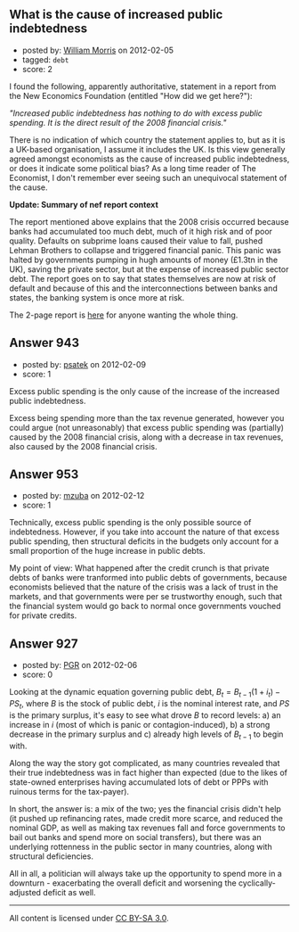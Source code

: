 ## What is the cause of increased public indebtedness

- posted by: [William Morris](https://stackexchange.com/users/-1/640-william-morris) on 2012-02-05
- tagged: `debt`
- score: 2

I found the following, apparently authoritative, statement in a report from the New Economics Foundation (entitled "How did we get here?"):

*"Increased public indebtedness has nothing to do with excess public spending. It is the direct result of the 2008 financial crisis."*

There is no indication of which country the statement applies to, but as it is a UK-based organisation, I assume it includes the UK. Is this view generally agreed amongst economists as the cause of increased public indebtedness, or does it indicate some political bias?  As a long time reader of The Economist, I don't remember ever seeing such an unequivocal statement of the cause.

**Update: Summary of nef report context**

The report mentioned above explains that the 2008 crisis occurred because banks had accumulated too much debt, much of it high risk and of poor quality. Defaults on subprime loans caused their value to fall, pushed Lehman Brothers to collapse and triggered financial panic. This panic was halted by governments pumping in hugh amounts of money (£1.3tn in the UK), saving the private sector, but at the expense of increased public sector debt.  The report goes on to say that states themselves are now at risk of default and because of this and the interconnections between banks and states, the banking system is once more at risk.

The 2-page report is [here][1] for anyone wanting the whole thing.


  [1]: http://www.neweconomics.org/sites/neweconomics.org/files/Reboot_-_How_did_we_get_here.pdf



## Answer 943

- posted by: [psatek](https://stackexchange.com/users/-1/473-psatek) on 2012-02-09
- score: 1

Excess public spending is the only cause of the increase of the increased public indebtedness.

Excess being spending more than the tax revenue generated, however you could argue (not unreasonably) that excess public spending was (partially) caused by the 2008 financial crisis, along with a decrease in tax revenues, also caused by the 2008 financial crisis.


## Answer 953

- posted by: [mzuba](https://stackexchange.com/users/-1/219-mzuba) on 2012-02-12
- score: 1

Technically, excess public spending is the only possible source of indebtedness. However, if you take into account the nature of that excess public spending, then structural deficits in the budgets only account for a small proportion of the huge increase in public debts.

My point of view: What happened after the credit crunch is that private debts of banks were tranformed into public debts of governments, because economists believed that the nature of the crisis was a lack of trust in the markets, and that governments were per se trustworthy enough, such that the financial system would go back to normal once governments vouched for private credits. 


## Answer 927

- posted by: [PGR](https://stackexchange.com/users/-1/632-pgr) on 2012-02-06
- score: 0

Looking at the dynamic equation governing public debt, $B_t=B_{t-1}(1+i_t)-PS_t$, where $B$ is the stock of public debt, $i$ is the nominal interest rate, and $PS$ is the primary surplus, it's easy to see what drove $B$ to record levels: a) an increase in $i$ (most of which is panic or contagion-induced), b) a strong decrease in the primary surplus and c) already high levels of $B_{t-1}$ to begin with.

Along the way the story got complicated, as many countries revealed that their true indebtedness was in fact higher than expected (due to the likes of state-owned enterprises having accumulated lots of debt or PPPs with ruinous terms for the tax-payer).

In short, the answer is: a mix of the two; yes the financial crisis didn't help (it pushed up refinancing rates, made credit more scarce, and reduced the nominal GDP, as well as making tax revenues fall and force governments to bail out banks and spend more on social transfers), but there was an underlying rottenness in the public sector in many countries, along with structural deficiencies.

All in all, a politician will always take up the opportunity to spend more in a downturn - exacerbating the overall deficit and worsening the cyclically-adjusted deficit as well.






---

All content is licensed under [CC BY-SA 3.0](https://creativecommons.org/licenses/by-sa/3.0/).
